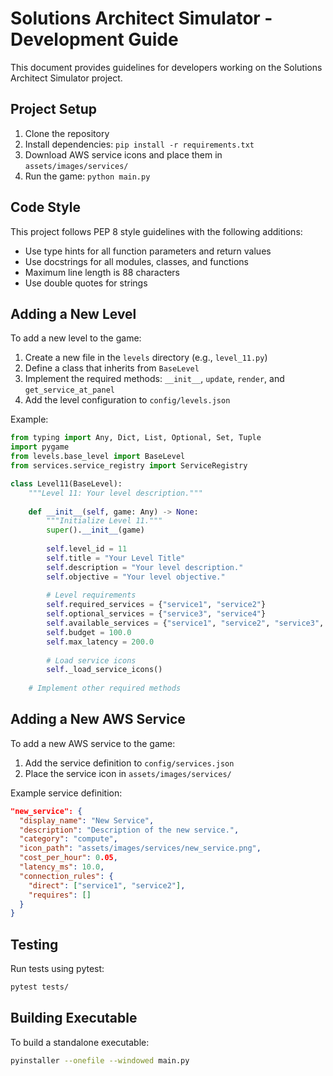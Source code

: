 # Solutions Architect Simulator - Development Guide

This document provides guidelines for developers working on the Solutions Architect Simulator project.

## Project Setup

1. Clone the repository
2. Install dependencies: `pip install -r requirements.txt`
3. Download AWS service icons and place them in `assets/images/services/`
4. Run the game: `python main.py`

## Code Style

This project follows PEP 8 style guidelines with the following additions:

- Use type hints for all function parameters and return values
- Use docstrings for all modules, classes, and functions
- Maximum line length is 88 characters
- Use double quotes for strings

## Adding a New Level

To add a new level to the game:

1. Create a new file in the `levels` directory (e.g., `level_11.py`)
2. Define a class that inherits from `BaseLevel`
3. Implement the required methods: `__init__`, `update`, `render`, and `get_service_at_panel`
4. Add the level configuration to `config/levels.json`

Example:

```python
from typing import Any, Dict, List, Optional, Set, Tuple
import pygame
from levels.base_level import BaseLevel
from services.service_registry import ServiceRegistry

class Level11(BaseLevel):
    """Level 11: Your level description."""
    
    def __init__(self, game: Any) -> None:
        """Initialize Level 11."""
        super().__init__(game)
        
        self.level_id = 11
        self.title = "Your Level Title"
        self.description = "Your level description."
        self.objective = "Your level objective."
        
        # Level requirements
        self.required_services = {"service1", "service2"}
        self.optional_services = {"service3", "service4"}
        self.available_services = {"service1", "service2", "service3", "service4", "service5"}
        self.budget = 100.0
        self.max_latency = 200.0
        
        # Load service icons
        self._load_service_icons()
    
    # Implement other required methods
```

## Adding a New AWS Service

To add a new AWS service to the game:

1. Add the service definition to `config/services.json`
2. Place the service icon in `assets/images/services/`

Example service definition:

```json
"new_service": {
  "display_name": "New Service",
  "description": "Description of the new service.",
  "category": "compute",
  "icon_path": "assets/images/services/new_service.png",
  "cost_per_hour": 0.05,
  "latency_ms": 10.0,
  "connection_rules": {
    "direct": ["service1", "service2"],
    "requires": []
  }
}
```

## Testing

Run tests using pytest:

```bash
pytest tests/
```

## Building Executable

To build a standalone executable:

```bash
pyinstaller --onefile --windowed main.py
```